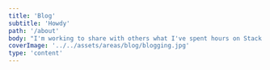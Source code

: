 ```yaml
---
title: 'Blog'
subtitle: 'Howdy'
path: '/about'
body: "I'm working to share with others what I've spent hours on Stack Overflow for"
coverImage: '../../assets/areas/blog/blogging.jpg'
type: 'content'
---
```

